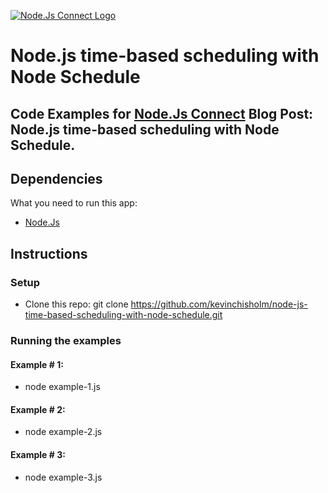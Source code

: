 [![Node.Js Connect Logo](http://www.nodejsconnect.com//sites/default/themes/drupalconnect/images/layout/logo-lo.png)](http://www.nodejsconnect.com/blog/articles)

# Node.js time-based scheduling with Node Schedule

## Code Examples for [Node.Js Connect](http://www.nodejsconnect.com/) Blog Post: Node.js time-based scheduling with Node Schedule.

## Dependencies

What you need to run this app:

* [Node.Js](https://nodejs.org)

## Instructions

### Setup

* Clone this repo: git clone https://github.com/kevinchisholm/node-js-time-based-scheduling-with-node-schedule.git

### Running the examples

#### Example # 1:

* node example-1.js

#### Example # 2:

* node example-2.js

#### Example # 3:

* node example-3.js